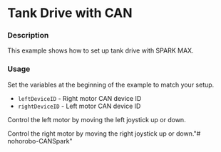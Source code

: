# Tank Drive with CAN

### Description
This example shows how to set up tank drive with SPARK MAX.

### Usage
Set the variables at the beginning of the example to match your setup.
- `leftDeviceID` - Right motor CAN device ID
- `rightDeviceID` - Left motor CAN device ID

Control the left motor by moving the left joystick up or down.

Control the right motor by moving the right joystick up or down."# nohorobo-CANSpark" 
